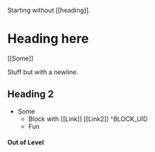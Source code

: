 Starting without [[heading]].
# Heading here

[[Some]]

Stuff but with
a newline.

## Heading 2

- Some
    - Block with [[Link]] [[Link2]] ^BLOCK_UID
  - Fun

#### Out of Level
